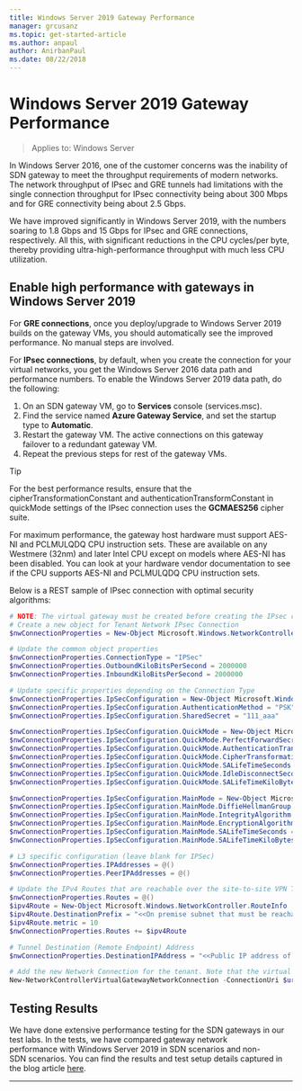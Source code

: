 ```yaml
---
title: Windows Server 2019 Gateway Performance
manager: grcusanz
ms.topic: get-started-article
ms.author: anpaul
author: AnirbanPaul
ms.date: 08/22/2018
---
```


# Windows Server 2019 Gateway Performance

>Applies to: Windows Server


In Windows Server 2016, one of the customer concerns was the inability of SDN gateway to meet the throughput requirements of modern networks. The network throughput of IPsec and GRE tunnels had limitations with the single connection throughput for IPsec connectivity being about 300 Mbps and for GRE connectivity being about 2.5 Gbps.

We have improved significantly in Windows Server 2019, with the numbers soaring to 1.8 Gbps and 15 Gbps for IPsec and GRE connections, respectively. All this, with significant reductions in the CPU cycles/per byte, thereby providing
ultra-high-performance throughput with much less CPU utilization.

## Enable high performance with gateways in Windows Server 2019

For **GRE connections**, once you deploy/upgrade to Windows Server 2019 builds on the gateway VMs, you should automatically see the improved performance. No manual steps are involved.

For **IPsec connections**, by default, when you create the connection for your virtual networks, you get the Windows Server 2016 data path and performance numbers. To enable the Windows Server 2019 data path, do the following:

   1. On an SDN gateway VM, go to **Services** console (services.msc).
   2. Find the service named **Azure Gateway Service**, and set the startup type to **Automatic**.
   3. Restart the gateway VM.
      The active connections on this gateway failover to a redundant gateway VM.
   4. Repeat the previous steps for rest of the gateway VMs.

>[!TIP]
>For the best performance results, ensure that the cipherTransformationConstant and authenticationTransformConstant in quickMode settings of the IPsec connection uses the **GCMAES256** cipher suite.
>
>For maximum performance, the gateway host hardware must support AES-NI and PCLMULQDQ CPU instruction sets. These are available on any Westmere (32nm) and later Intel CPU except on models where AES-NI has been disabled. You can look at your hardware vendor documentation to see if the CPU supports AES-NI and PCLMULQDQ CPU instruction sets.

Below is a REST sample of IPsec connection with optimal security algorithms:

```PowerShell
# NOTE: The virtual gateway must be created before creating the IPsec connection. More details here.
# Create a new object for Tenant Network IPsec Connection
$nwConnectionProperties = New-Object Microsoft.Windows.NetworkController.NetworkConnectionProperties

# Update the common object properties
$nwConnectionProperties.ConnectionType = "IPSec"
$nwConnectionProperties.OutboundKiloBitsPerSecond = 2000000
$nwConnectionProperties.InboundKiloBitsPerSecond = 2000000

# Update specific properties depending on the Connection Type
$nwConnectionProperties.IpSecConfiguration = New-Object Microsoft.Windows.NetworkController.IpSecConfiguration
$nwConnectionProperties.IpSecConfiguration.AuthenticationMethod = "PSK"
$nwConnectionProperties.IpSecConfiguration.SharedSecret = "111_aaa"

$nwConnectionProperties.IpSecConfiguration.QuickMode = New-Object Microsoft.Windows.NetworkController.QuickMode
$nwConnectionProperties.IpSecConfiguration.QuickMode.PerfectForwardSecrecy = "PFS2048"
$nwConnectionProperties.IpSecConfiguration.QuickMode.AuthenticationTransformationConstant = "GCMAES256"
$nwConnectionProperties.IpSecConfiguration.QuickMode.CipherTransformationConstant = "GCMAES256"
$nwConnectionProperties.IpSecConfiguration.QuickMode.SALifeTimeSeconds = 3600
$nwConnectionProperties.IpSecConfiguration.QuickMode.IdleDisconnectSeconds = 500
$nwConnectionProperties.IpSecConfiguration.QuickMode.SALifeTimeKiloBytes = 2000

$nwConnectionProperties.IpSecConfiguration.MainMode = New-Object Microsoft.Windows.NetworkController.MainMode
$nwConnectionProperties.IpSecConfiguration.MainMode.DiffieHellmanGroup = "Group2"
$nwConnectionProperties.IpSecConfiguration.MainMode.IntegrityAlgorithm = "SHA256"
$nwConnectionProperties.IpSecConfiguration.MainMode.EncryptionAlgorithm = "AES256"
$nwConnectionProperties.IpSecConfiguration.MainMode.SALifeTimeSeconds = 28800
$nwConnectionProperties.IpSecConfiguration.MainMode.SALifeTimeKiloBytes = 2000

# L3 specific configuration (leave blank for IPSec)
$nwConnectionProperties.IPAddresses = @()
$nwConnectionProperties.PeerIPAddresses = @()

# Update the IPv4 Routes that are reachable over the site-to-site VPN Tunnel
$nwConnectionProperties.Routes = @()
$ipv4Route = New-Object Microsoft.Windows.NetworkController.RouteInfo
$ipv4Route.DestinationPrefix = "<<On premise subnet that must be reachable over the VPN tunnel. Ex: 10.0.0.0/24>>"
$ipv4Route.metric = 10
$nwConnectionProperties.Routes += $ipv4Route

# Tunnel Destination (Remote Endpoint) Address
$nwConnectionProperties.DestinationIPAddress = "<<Public IP address of the On-Premise VPN gateway. Ex: 192.168.3.4>>"

# Add the new Network Connection for the tenant. Note that the virtual gateway must be created before creating the IPsec connection. $uri is the REST URI of your deployment and must be in the form of “https://<REST URI>”
New-NetworkControllerVirtualGatewayNetworkConnection -ConnectionUri $uri -VirtualGatewayId $virtualGW.ResourceId -ResourceId "Contoso_IPSecGW" -Properties $nwConnectionProperties -Force
```

## Testing Results

We have done extensive performance testing for the SDN gateways in our test labs. In the tests, we have compared gateway network performance with Windows Server 2019 in SDN scenarios and non-SDN scenarios. You can find the results and test setup details captured in the blog article
[here](https://blogs.technet.microsoft.com/networking/2018/08/15/high-performance-gateways/).

---